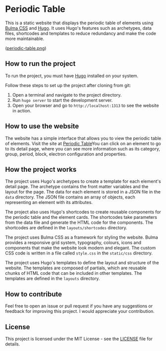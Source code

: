 # Periodic Table

This is a static website that displays the periodic table of elements using [Bulma CSS](https://bulma.io/) and [Hugo](https://gohugo.io/). It uses Hugo's features such as archetypes, data files, shortcodes and templates to reduce redundancy and make the code more maintainable.

([periodic-table.png](https://www.virinchi.me/image/posts/periodic-table.webp))

## How to run the project

To run the project, you must have [Hugo](https://gohugo.io/getting-started/installing/) installed on your system.

Follow these steps to set up the project after cloning from git:

1. Open a terminal and navigate to the project directory.
2. Run `hugo server` to start the development server.
3. Open your browser and go to `http://localhost:1313` to see the website in action.

## How to use the website

The website has a simple interface that allows you to view the periodic table of elements. Visit the site at [Periodic Table](https://scientific-boats.surge.sh/)You can click on an element to go to its detail page, where you can see more information such as its category, group, period, block, electron configuration and properties.

## How the project works

The project uses Hugo's archetypes to create a template for each element's detail page. The archetype contains the front matter variables and the layout for the page. The data for each element is stored in a JSON file in the `data` directory. The JSON file contains an array of objects, each representing an element with its attributes.

The project also uses Hugo's shortcodes to create reusable components for the periodic table and the element cards. The shortcodes take parameters from the data file and generate the HTML code for the components. The shortcodes are defined in the `layouts/shortcodes` directory.

The project uses Bulma CSS as a framework for styling the website. Bulma provides a responsive grid system, typography, colours, icons and components that make the website look modern and elegant. The custom CSS code is written in a file called `style.css` in the `static/css` directory.

The project uses Hugo's templates to define the layout and structure of the website. The templates are composed of partials, which are reusable chunks of HTML code that can be included in other templates. The templates are defined in the `layouts` directory.

## How to contribute

Feel free to open an issue or pull request if you have any suggestions or feedback for improving this project. I would appreciate your contribution.

## License

This project is licensed under the MIT License - see the [LICENSE](LICENSE) file for details.
